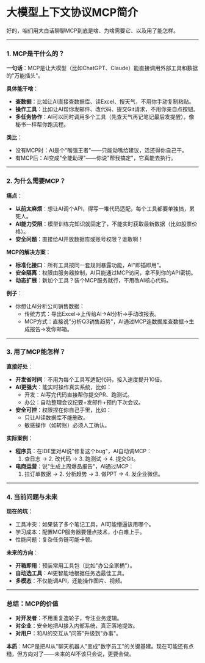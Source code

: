 # 大模型上下文协议MCP简介

好的，咱们用大白话聊聊MCP到底是啥、为啥需要它、以及用了能怎样。

---

### **1. MCP是干什么的？**
**一句话**：MCP是让大模型（比如ChatGPT、Claude）能直接调用外部工具和数据的"万能插头"。

**具体能干啥**：
- **查数据**：比如让AI直接查数据库、读Excel、搜天气，不用你手动复制粘贴。
- **操作工具**：比如让AI帮你发邮件、改代码、提交Git请求，不用你亲自点按钮。
- **多任务协作**：AI可以同时调用多个工具（先查天气再记笔记最后发提醒），像秘书一样帮你跑流程。

**类比**：
- 没有MCP时：AI是个"嘴强王者"——只能动嘴给建议，活还得你自己干。
- 有MCP后：AI变成"全能助理"——你说"帮我搞定"，它真能去执行。

---

### **2. 为什么需要MCP？**
**痛点**：
- **以前太麻烦**：想让AI调个API，得写一堆代码适配，每个工具都要单独搞，累死人。
- **AI能力受限**：模型训练完知识就固定了，不能实时获取最新数据（比如股票价格）。
- **安全问题**：直接给AI开放数据库或账号权限？谁敢啊！

**MCP的解决方案**：
- **标准化接口**：所有工具按同一套规则暴露功能，AI"即插即用"。
- **安全隔离**：权限由服务器控制，AI只能通过MCP访问，拿不到你的API密钥。
- **动态扩展**：新加个工具？装个MCP服务就行，不用改AI核心代码。

**例子**：
- 你想让AI分析公司销售数据：
  - 传统方式：导出Excel→上传给AI→AI分析→手动改报表。
  - MCP方式：直接说"分析Q3销售趋势"，AI通过MCP连数据库查数据→生成报告→发你邮箱。

---

### **3. 用了MCP能怎样？**
**直接好处**：
- **开发省时间**：不用为每个工具写适配代码，接入速度提升10倍。
- **AI更强大**：能实时操作真实系统，比如：
  - 开发：AI写完代码直接帮你提交PR、跑测试。
  - 办公：自动整理会议纪要+发邮件+预约下次会议。
- **安全可控**：权限捏在你自己手里，比如：
  - 只让AI读数据库不能删改。
  - 敏感操作（如转账）必须人工确认。

**实际案例**：
- **程序员**：在IDE里对AI说"修复这个bug"，AI自动调MCP：
  1. 查日志 → 2. 改代码 → 3. 跑测试 → 4. 提交Git。
- **电商运营**：说"生成上周爆品报告"，AI通过MCP：
  1. 拉订单数据 → 2. 分析趋势 → 3. 做PPT → 4. 发企业微信。

---

### **4. 当前问题与未来**
**现在的坑**：
- 工具冲突：如果装了多个笔记工具，AI可能懵逼该用哪个。
- 学习成本：配置MCP服务器要懂点技术，小白难上手。
- 性能问题：复杂任务链可能卡顿。

**未来的方向**：
- **开箱即用**：预装常用工具包（比如"办公全家桶"）。
- **自动选工具**：AI更智能地根据任务选最佳工具。
- **多模态**：不仅能调API，还能操作图片、视频。

---

### **总结：MCP的价值**
- **对开发者**：不用重复造轮子，专注业务逻辑。
- **对企业**：安全地把AI接入内部系统，真正落地提效。
- **对用户**：和AI的交互从"问答"升级到"办事"。

**本质**：MCP是把AI从"聊天机器人"变成"数字员工"的关键基建。现在可能还有点糙，但方向对了——未来的AI不该只会说，更要会做。